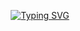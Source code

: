<p align="center">
  <a href="https://git.io/typing-svg"><img src="https://readme-typing-svg.demolab.com?font=Fira+Code&size=30&color=2EA043&pause=1000&width=485&lines=Hello%2C It's Spoutnikrs 👋" alt="Typing SVG" /></a>
</p>
